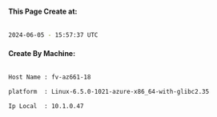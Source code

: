 
   
#### This Page Create at:

```bash

2024-06-05 - 15:57:37 UTC

```

#### Create By Machine:

```bash

Host Name : fv-az661-18

platform  : Linux-6.5.0-1021-azure-x86_64-with-glibc2.35

Ip Local  : 10.1.0.47

```

